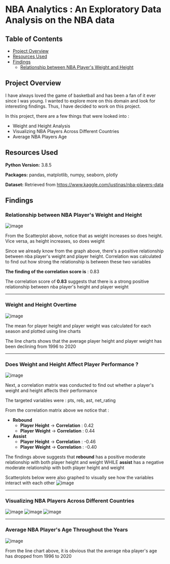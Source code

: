 # NBA Analytics : An Exploratory Data Analysis on the NBA data

## Table of Contents
* [Project Overview](project-overview)
* [Resources Used](#resources-used)
* [Findings](#findings)
  * [ Relationship between NBA Player's Weight and Height](#relationship-between-heightandweight)

## Project Overview
I have always loved the game of basketball and has been a fan of it ever since I was young. I wanted to explore more on this domain and look for interesting findings. Thus, I have decided to work on this project.

In this project, there are a few things that were looked into :
  * Weight and Height Analysis
  * Visualizing NBA Players Across Different Countries
  * Average NBA Players Age

## Resources Used
**Python Version:** 3.8.5

**Packages:** pandas, matplotlib, numpy, seaborn, plotly

**Dataset:** Retrieved from https://www.kaggle.com/justinas/nba-players-data


## Findings
###  Relationship between NBA Player's Weight and Height
![image](https://user-images.githubusercontent.com/57311200/119349103-54642200-bcd0-11eb-8a79-db9875a61cad.png)

From the Scatterplot above, notice that as weight increases so does height. Vice versa, as height increases, so does weight

Since we already know from the graph above, there's a positive relationship between nba player's weight and player height. Correlation was calculated to find out how strong the relationship is between these two variables

**The finding of the correlation score is** : 0.83

The correlation score of **0.83** suggests that there is a strong positive relationship between nba player's height and player weight

---
### Weight and Height Overtime
![image](https://user-images.githubusercontent.com/57311200/119349035-38608080-bcd0-11eb-92e5-f191946c4483.png)

The mean for player height and player weight was calculated for each season and plotted using line charts

The line charts shows that the average player height and player weight has been declining from 1996 to 2020

---
### Does Weight and Height Affect Player Performance ?
![image](https://user-images.githubusercontent.com/57311200/119350109-83c75e80-bcd1-11eb-8f4c-e4604f26bfe3.png)

Next, a correlation matrix was conducted to find out whether a player's weight and height affects their performance

The targeted variables were : pts, reb, ast, net_rating

From the correlation matrix above we notice that :
 * **Rebound**
   * **Player Height** -> **Correlation** : 0.42
   * **Player Weight** -> **Correlation** : 0.44
 * **Assist**
   * **Player Height** -> **Correlation** : -0.46
   * **Player Weight** -> **Correlation** : -0.40
   
The findings above suggests that **rebound** has a positive moderate relationship with both player height and weight WHILE **assist** has a negative moderate relationship with both player height and weight

Scatterplots below were also graphed to visually see how the variables interact with each other
![image](https://user-images.githubusercontent.com/57311200/119352338-2254bf00-bcd4-11eb-95d1-136735bb3b71.png)

---
### Visualizing NBA Players Across Different Countries
![image](https://user-images.githubusercontent.com/57311200/119353022-f554dc00-bcd4-11eb-88b0-6e1ed480a807.png)
![image](https://user-images.githubusercontent.com/57311200/119352909-d22a2c80-bcd4-11eb-9e69-8381cc70cc96.png)
![image](https://user-images.githubusercontent.com/57311200/119352950-dc4c2b00-bcd4-11eb-8c83-f6b8cb2957d9.png)

---
### Average NBA Player's Age Throughout the Years
![image](https://user-images.githubusercontent.com/57311200/119353270-449b0c80-bcd5-11eb-8504-2b446f2b5113.png)

From the line chart above, it is obvious that the average nba player's age has dropped from 1996 to 2020
